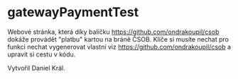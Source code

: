 # gatewayPaymentTest

Webové stránka, která díky balíčku  https://github.com/ondrakoupil/csob dokáže provádět "platbu" kartou na bráně ČSOB.
Klíče si musíte nechat pro funkci nechat vygenerovat vlastní viz  https://github.com/ondrakoupil/csob a upravit si cestu v kódu.

Vytvořil Daniel Král.
